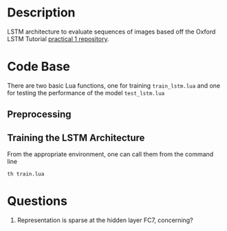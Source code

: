 # Description
LSTM architecture to evaluate sequences of images based off the Oxford LSTM Tutorial [practical 1 repository](https://github.com/oxford-cs-ml-2015/practical1).

# Code Base
There are two basic Lua functions, one for training `train_lstm.lua` and one for testing the performance of the model `test_lstm.lua`  

## Preprocessing 


## Training the LSTM Architecture
From the appropriate environment, one can call them from the command line

```
th train.lua
```

# Questions
1.  Representation is sparse at the hidden layer FC7, concerning?
